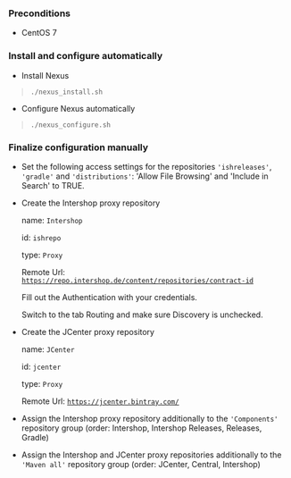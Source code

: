 ### Preconditions

* CentOS 7

### Install and configure automatically

* Install Nexus

> <code>./nexus_install.sh</code>

* Configure Nexus automatically

> <code>./nexus_configure.sh</code>
    
### Finalize configuration manually

* Set the following access settings for the repositories <code>'ishreleases'</code>, <code>'gradle'</code> and <code>'distributions'</code>: 'Allow File Browsing' and 'Include in Search' to TRUE.  

* Create the Intershop proxy repository
 
    name: <code>Intershop</code>	
    
    id: <code>ishrepo</code>
    
    type: <code>Proxy</code>
    
    Remote Url: <code>https://repo.intershop.de/content/repositories/contract-id</code>
    
    Fill out the Authentication with your credentials.
    
    Switch to the tab Routing and make sure Discovery is unchecked.
        
* Create the JCenter proxy repository
 
    name: <code>JCenter</code>	
    
    id: <code>jcenter</code>
    
    type: <code>Proxy</code>
    
    Remote Url: <code>https://jcenter.bintray.com/</code>
    
* Assign the Intershop proxy repository additionally to the <code>'Components'</code> repository group (order: Intershop, Intershop Releases, Releases, Gradle)

* Assign the Intershop and JCenter proxy repositories additionally to the <code>'Maven all'</code> repository group (order: JCenter, Central, Intershop)